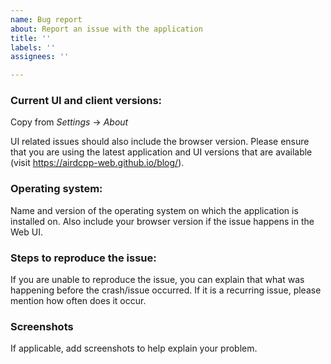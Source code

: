 ```yaml
---
name: Bug report
about: Report an issue with the application
title: ''
labels: ''
assignees: ''

---
```


<!--
If you are posting a question/feature requests, all prefilled information can be removed.

By submitting this report, I thereby confirm that I have read the guidelines for contributing (https://github.com/airdcpp-web/airdcpp-webclient/blob/master/.github/CONTRIBUTING.md) for this report type.
-->

<!-- BUG TEMPLATE -->

### Current UI and client versions:

Copy from *Settings* -> *About*

UI related issues should also include the browser version. Please ensure that you are using the latest application and UI versions that are available (visit https://airdcpp-web.github.io/blog/).

### Operating system:

Name and version of the operating system on which the application is installed on. Also include your browser version if the issue happens in the Web UI.

### Steps to reproduce the issue:

If you are unable to reproduce the issue, you can explain that what was happening before the crash/issue occurred. If it is a recurring issue, please mention how often does it occur.

### Screenshots

If applicable, add screenshots to help explain your problem.
